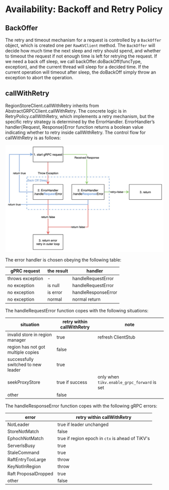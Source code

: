 # Availability: Backoff and Retry Policy

## BackOffer

The retry and timeout mechanism for a request is controlled by a `BackOffer` object, which is created one per `RawKVClient` method. The `BackOffer` will decide how much time the next sleep and retry should spend, and whether to timeout the request if not enough time is left for retrying the request.
If we need a back off sleep, we call backOffer.doBackOff(funcType, exception), and the current thread will sleep for a decided time. If the current operation will timeout after sleep, the doBackOff simply throw an exception to abort the operation.

## callWithRetry

RegionStoreClient.callWithRetry inherits from AbstractGRPCClient.callWithRetry. The concrete logic is in RetryPolicy.callWithRetry, which implements a retry mechanism, but the specific retry strategy is determined by the ErrorHandler.
ErrorHandler’s handler{Request, Response}Error function returns a boolean value indicating whether to retry inside callWithRetry.
The control flow for callWithRetry is as follows:

![callWithRetry](./callWithRetry.jpg)

The error handler is chosen obeying the following table:

| gPRC request	| the result	| handler |
| -- | -- | -- |
| throws exception	| -	| handleRequestError
| no exception	| is null	| handleRequestError
| no exception	| is error	| handleResponseError
| no exception	| normal	| normal return

The handleRequestError function copes with the following situations:

| situation  | retry within callWithRetry | note   |
|----------|---------------|------------------------------|
| invalid store in region manager  | true  | refresh ClientStub  |
| region has not got multiple copies  | false | |
| successfully switched to new leader | true | |
| seekProxyStore | true if success | only when `tikv.enable_grpc_forward` is set |
| other | false | |

The handleResponseError function copes with the following gRPC errors:

| error                | retry within callWithRetry |
|----------------------|----------------------------|
| NotLeader            | true if leader unchanged   |
| StoreNotMatch        | false                      |
| EphochNotMatch       | true if region epoch in `ctx` is ahead of TiKV's |
| ServerIsBusy         | true                       |
| StaleCommand         | true                       |
| RaftEntryTooLarge    | throw                      |
| KeyNotInRegion       | throw                      |
| Raft ProposalDropped | true                       |
| other                | false                      |